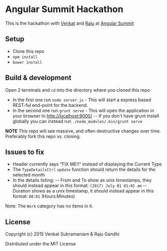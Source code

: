 # Angular Summit Hackathon

This is the hackathon with [Venkat](https://twitter.com/venkat_s) and [Raju](https://twitter.com/looselytyped) at [Angular Summit](https://angularsummit.com/conference/boston/2015/09/home)

## Setup

- Clone this repo
- `npm install`
- `bower install`

## Build & development

Open 2 terminals and `cd` into the directory where you cloned this repo

- In the first one run `node server.js` - This will start a express based REST-ful end-point for the backend.
- In the second one run `grunt serve` - This will open the application in your browser to [http://localhost:9000/](http://localhost:9000/)
-- If you don't have grunt install globally you can instead run `./node_modules/.bin/grunt serve`

**NOTE** This repo will see massive, and often destructive changes over time. Preferably fork this repo vs. cloning. 

## Issues to fix

- Header currently says "FIX ME!!" instead of displaying the Current Type
- The `TypeDetailsCtrl` `update` function should return the details for the selected month
- In the details listing:
-- From and To show as unix timestamps, they should instead appear in this format: `(2017) July 01 01:01 am`
-- Duration shows as a unix timestamp, it should instead appear in this format: `08:01` (Hours:Minutes)

Note: The `Work` category has no items in it.

## License

Copyright (c) 2015 Venkat Subramaniam & Raju Gandhi

Distributed under the MIT License
